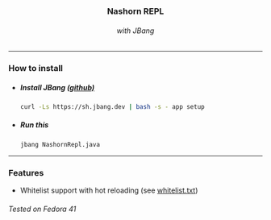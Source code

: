 <h3 align="center">Nashorn REPL </h3>
<h6 align="center"> with JBang </h6>

---

<!-- install instructions -->
<h3>How to install</h3>
<ul>
<li><h5> Install JBang <a href="https://github.com/jbangdev/jbang"> (github) </a></h5>

```bash
curl -Ls https://sh.jbang.dev | bash -s - app setup
```

</li>


<li><h5> Run this </h5>

```bash
jbang NashornRepl.java
```

</li>
</ul>

---

<!-- features -->
<h3>Features</h3>
<ul>
    <li> Whitelist support with hot reloading (see <a href="">whitelist.txt</a>)</li>
</ul>

<h6> Tested on Fedora 41 </h6>
